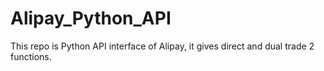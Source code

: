 Alipay_Python_API
=================

This repo is Python API interface of Alipay, it gives direct and dual trade 2 functions.

